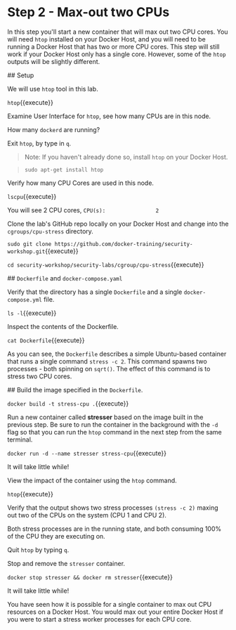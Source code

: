 # Step 2 - Max-out two CPUs

In this step you'll start a new container that will max out two CPU cores. You will need `htop` installed on your Docker Host, and you will need to be running a Docker Host that has two or more CPU cores. This step will still work if your Docker Host only has a single core. However, some of the `htop` outputs will be slightly different.


## Setup

We will use `htop` tool in this lab.

`htop`{{execute}}

Examine User Interface for `htop`, see how many CPUs are in this node.

How many `dockerd` are running?

Exit `htop`, by type in `q`.

> Note: If you haven't already done so, install `htop` on your Docker Host.

> `sudo apt-get install htop`

Verify how many CPU Cores are used in this node.

`lscpu`{{execute}}

You will see 2 CPU cores, `` CPU(s):                2 ``

Clone the lab's GitHub repo locally on your Docker Host and change into the `cgroups/cpu-stress` directory.


`sudo git clone https://github.com/docker-training/security-workshop.git`{{execute}}

`cd security-workshop/security-labs/cgroup/cpu-stress`{{execute}}



## `Dockerfile` and `docker-compose.yaml`

Verify that the directory has a single `Dockerfile` and a single `docker-compose.yml` file.

`ls -l`{{execute}}

Inspect the contents of the Dockerfile.

`cat Dockerfile`{{execute}}

As you can see, the `Dockerfile` describes a simple Ubuntu-based container that runs a single command `stress -c 2`. This command spawns two processes - both spinning on ``sqrt()``. The effect of this command is to stress two CPU cores.

## Build the image specified in the `Dockerfile`.

`docker build -t stress-cpu .`{{execute}}

Run a new container called **stresser** based on the image built in the previous step.
Be sure to run the container in the background with the ``-d`` flag so that you can run the `htop` command in the next step from the same terminal.

`docker run -d --name stresser stress-cpu`{{execute}}

It will take little while!

View the impact of the container using the `htop` command.

`htop`{{execute}}

Verify that the output shows two stress processes ``(stress -c 2)`` maxing out two of the CPUs on the system (CPU 1 and CPU 2).

Both stress processes are in the running state, and both consuming 100% of the CPU they are executing on.

Quit `htop` by typing `q`.

Stop and remove the `stresser` container.

`docker stop stresser && docker rm stresser`{{execute}}

It will take little while!


You have seen how it is possible for a single container to max out CPU resources on a Docker Host. You would max out your entire Docker Host if you were to start a stress worker processes for each CPU core.
